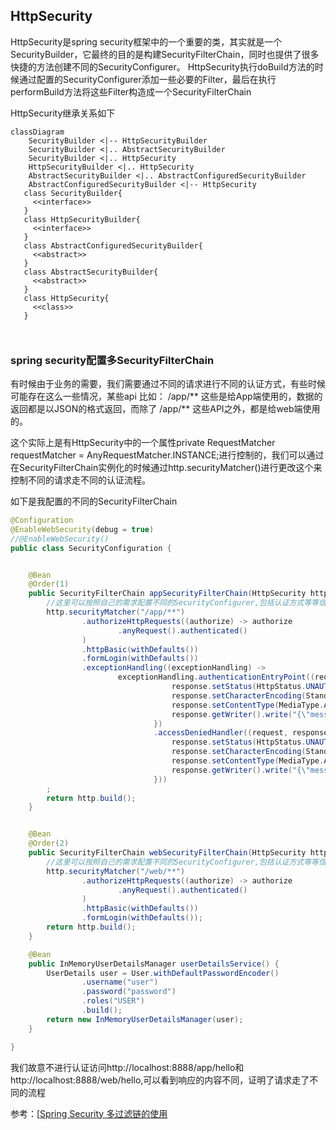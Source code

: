 ## HttpSecurity

HttpSecurity是spring security框架中的一个重要的类，其实就是一个SecurityBuilder，它最终的目的是构建SecurityFilterChain，同时也提供了很多快捷的方法创建不同的SecurityConfigurer。
HttpSecurity执行doBuild方法的时候通过配置的SecurityConfigurer添加一些必要的Filter，最后在执行performBuild方法将这些Filter构造成一个SecurityFilterChain

HttpSecurity继承关系如下

```mermaid
classDiagram
	SecurityBuilder <|-- HttpSecurityBuilder
 	SecurityBuilder <|.. AbstractSecurityBuilder
 	SecurityBuilder <|.. HttpSecurity
 	HttpSecurityBuilder <|.. HttpSecurity
 	AbstractSecurityBuilder <|.. AbstractConfiguredSecurityBuilder
    AbstractConfiguredSecurityBuilder <|-- HttpSecurity
   class SecurityBuilder{
     <<interface>>
   }
   class HttpSecurityBuilder{
     <<interface>>
   }
   class AbstractConfiguredSecurityBuilder{
     <<abstract>>
   }
   class AbstractSecurityBuilder{
     <<abstract>>
   }
   class HttpSecurity{
     <<class>>
   }

    
```

### spring security配置多SecurityFilterChain

有时候由于业务的需要，我们需要通过不同的请求进行不同的认证方式，有些时候可能存在这么一些情况，某些api 比如： /app/** 这些是给App端使用的，数据的返回都是以JSON的格式返回，而除了 /app/** 这些API之外，都是给web端使用的。

这个实际上是有HttpSecurity中的一个属性private RequestMatcher requestMatcher = AnyRequestMatcher.INSTANCE;进行控制的，我们可以通过在SecurityFilterChain实例化的时候通过http.securityMatcher()进行更改这个来控制不同的请求走不同的认证流程。

如下是我配置的不同的SecurityFilterChain

```java
@Configuration
@EnableWebSecurity(debug = true)
//@EnableWebSecurity()
public class SecurityConfiguration {


    @Bean
    @Order(1)
    public SecurityFilterChain appSecurityFilterChain(HttpSecurity http) throws Exception {
        //这里可以按照自己的需求配置不同的SecurityConfigurer,包括认证方式等等信息
        http.securityMatcher("/app/**")
                .authorizeHttpRequests((authorize) -> authorize
                        .anyRequest().authenticated()
                )
                .httpBasic(withDefaults())
                .formLogin(withDefaults())
                .exceptionHandling((exceptionHandling) ->
                        exceptionHandling.authenticationEntryPoint((request, response, authException) -> {
                                    response.setStatus(HttpStatus.UNAUTHORIZED.value());
                                    response.setCharacterEncoding(StandardCharsets.UTF_8.name());
                                    response.setContentType(MediaType.APPLICATION_JSON.toString());
                                    response.getWriter().write("{\"message:\":\"您无权访问01\"}");
                                })
                                .accessDeniedHandler((request, response, accessDeniedException) -> {
                                    response.setStatus(HttpStatus.UNAUTHORIZED.value());
                                    response.setCharacterEncoding(StandardCharsets.UTF_8.name());
                                    response.setContentType(MediaType.APPLICATION_JSON.toString());
                                    response.getWriter().write("{\"message:\":\"您无权访问02\"}");
                                }))
        ;
        return http.build();
    }


    @Bean
    @Order(2)
    public SecurityFilterChain webSecurityFilterChain(HttpSecurity http) throws Exception {
        //这里可以按照自己的需求配置不同的SecurityConfigurer,包括认证方式等等信息
        http.securityMatcher("/web/**")
                .authorizeHttpRequests((authorize) -> authorize
                        .anyRequest().authenticated()
                )
                .httpBasic(withDefaults())
                .formLogin(withDefaults());
        return http.build();
    }

    @Bean
    public InMemoryUserDetailsManager userDetailsService() {
        UserDetails user = User.withDefaultPasswordEncoder()
                .username("user")
                .password("password")
                .roles("USER")
                .build();
        return new InMemoryUserDetailsManager(user);
    }

}

```

我们故意不进行认证访问http://localhost:8888/app/hello和http://localhost:8888/web/hello,可以看到响应的内容不同，证明了请求走了不同的流程

参考：[[Spring Security 多过滤链的使用](https://segmentfault.com/a/1190000040346944)